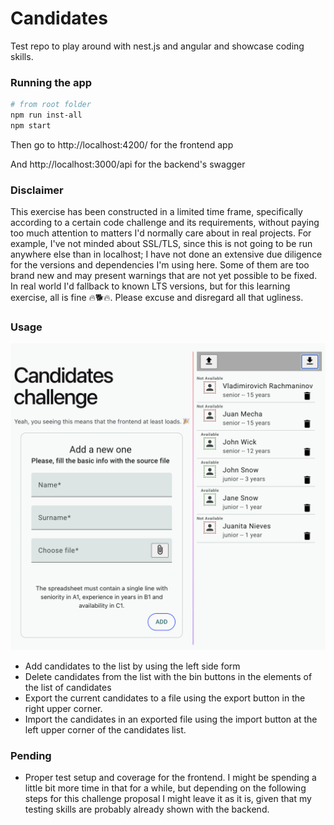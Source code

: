 # Candidates
Test repo to play around with nest.js and angular and showcase coding skills.

### Running the app

``` bash
# from root folder
npm run inst-all
npm start
```

Then go to http://localhost:4200/ for the frontend app

And http://localhost:3000/api for the backend's swagger

### Disclaimer

This exercise has been constructed in a limited time frame, specifically according to a certain code challenge and its requirements, without paying too much attention to matters I'd normally care about in real projects. For example, I've not minded about SSL/TLS, since this is not going to be run anywhere else than in localhost; I have not done an extensive due diligence for the versions and dependencies I'm using here. Some of them are too brand new and may present warnings that are not yet possible to be fixed. In real world I'd fallback to known LTS versions, but for this learning exercise, all is fine 🔥🐕🔥.
Please excuse and disregard all that ugliness.

### Usage

![myimage](docs/candidatesMain.png?raw=true)

- Add candidates to the list by using the left side form
- Delete candidates from the list with the bin buttons in the elements of the list of candidates
- Export the current candidates to a file using the export button in the right upper corner.
- Import the candidates in an exported file using the import button at the left upper corner of the candidates list.

### Pending

- Proper test setup and coverage for the frontend. I might be spending a little bit more time in that for a while, but depending on the following steps for this challenge proposal I might leave it as it is, given that my testing skills are probably already shown with the backend.
